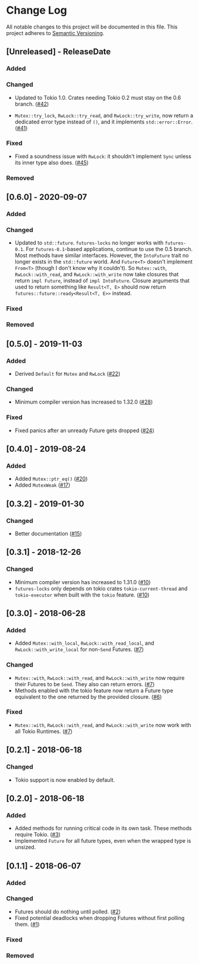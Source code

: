 # Change Log

All notable changes to this project will be documented in this file.
This project adheres to [Semantic Versioning](http://semver.org/).

## [Unreleased] - ReleaseDate
### Added
### Changed
- Updated to Tokio 1.0.  Crates needing Tokio 0.2 must stay on the 0.6 branch.
  ([#42](https://github.com/asomers/futures-locks/pull/42))

- `Mutex::try_lock`, `RwLock::try_read`, and `RwLock::try_write`, now return a
  dedicated error type instead of `()`, and it implements `std::error::Error`.
  ([#41](https://github.com/asomers/futures-locks/pull/41))

### Fixed

- Fixed a soundness issue with `RwLock`: it shouldn't implement `Sync` unless
  its inner type also does.
  ([#45](https://github.com/asomers/futures-locks/pull/45))

### Removed

## [0.6.0] - 2020-09-07
### Added
### Changed
- Updated to `std::future`.  `futures-locks` no longer works with
  `futures-0.1`.  For `futures-0.1`-based applications, continue to use the 0.5
  branch.  Most methods have similar interfaces.  However, the `IntoFuture`
  trait no longer exists in the `std::future` world.  And `Future<T>` doesn't
  implement `From<T>` (though I don't know why it couldn't).  So `Mutex::with`,
  `RwLock::with_read`, and `RwLock::with_write` now take closures that return
  `impl Future`, instead of `impl IntoFuture`.  Closure arguments that used to
  return something like `Result<T, E>` should now return
  `futures::future::ready<Result<T, E>>` instead.

### Fixed
### Removed

## [0.5.0] - 2019-11-03
### Added
- Derived `Default` for `Mutex` and `RwLock`
  ([#22](https://github.com/asomers/futures-locks/pull/22))

### Changed
- Minimum compiler version has increased to 1.32.0
  ([#28](https://github.com/asomers/futures-locks/pull/28))

### Fixed
- Fixed panics after an unready Future gets dropped
  ([#24](https://github.com/asomers/futures-locks/pull/24))
 
## [0.4.0] - 2019-08-24
### Added
- Added `Mutex::ptr_eq()`
  ([#20](https://github.com/asomers/futures-locks/pull/20))
- Added `MutexWeak`
  ([#17](https://github.com/asomers/futures-locks/pull/17)) 

## [0.3.2] - 2019-01-30
### Changed
- Better documentation
  ([#15](https://github.com/asomers/futures-locks/pull/15))

## [0.3.1] - 2018-12-26
### Changed
- Minimum compiler version has increased to 1.31.0
  ([#10](https://github.com/asomers/futures-locks/pull/10))
- `futures-locks` only depends on tokio crates `tokio-current-thread` and
  `tokio-executor` when built with the `tokio` feature.
  ([#10](https://github.com/asomers/futures-locks/pull/10))

## [0.3.0] - 2018-06-28
### Added
- Added `Mutex::with_local`, `RwLock::with_read_local`, and
  `RwLock::with_write_local` for non-`Send` Futures.
  ([#7](https://github.com/asomers/futures-locks/pull/7))

### Changed
- `Mutex::with`, `RwLock::with_read`, and `RwLock::with_write` now require
  their Futures to be `Send`.  They also can return errors.
  ([#7](https://github.com/asomers/futures-locks/pull/7))
- Methods enabled with the tokio feature now return a Future type equivalent
  to the one returned by the provided closure.
  ([#6](https://github.com/asomers/futures-locks/pull/6))

### Fixed
- `Mutex::with`, `RwLock::with_read`, and `RwLock::with_write` now work with
  all Tokio Runtimes.
  ([#7](https://github.com/asomers/futures-locks/pull/7))

## [0.2.1] - 2018-06-18
### Changed
- Tokio support is now enabled by default.

## [0.2.0] - 2018-06-18
### Added
- Added methods for running critical code in its own task.  These methods
  require Tokio.
  ([#3](https://github.com/asomers/futures-locks/issues/3))
- Implemented `Future` for all future types, even when the wrapped type is
  unsized.

## [0.1.1] - 2018-06-07
### Added

### Changed
- Futures should do nothing until polled.
  ([#2](https://github.com/asomers/futures-locks/issues/2))
- Fixed potential deadlocks when dropping Futures without first polling them.
  ([#1](https://github.com/asomers/futures-locks/issues/1))

### Fixed

### Removed
